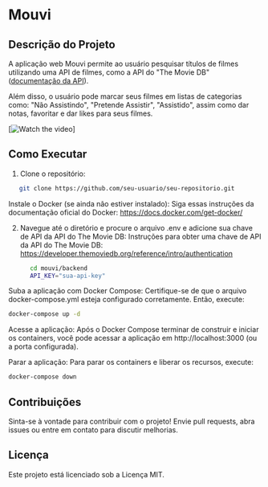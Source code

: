 # Mouvi

## Descrição do Projeto

A aplicação web Mouvi permite ao usuário pesquisar títulos de filmes utilizando uma API de filmes, como a API do "The Movie DB" ([documentação da API](https://developer.themoviedb.org/docs/getting-started)).

Além disso, o usuário pode marcar seus filmes em listas de categorias como: "Não Assistindo", "Pretende Assistir", "Assistido", assim como dar notas, favoritar e dar likes para seus filmes.


[![Watch the video](https://streamable.com/e/5hk8tu?)]

## Como Executar

1. Clone o repositório:
```bash
   git clone https://github.com/seu-usuario/seu-repositorio.git
```	

  Instale o Docker (se ainda não estiver instalado):
    Siga essas instruções da documentação oficial do Docker: https://docs.docker.com/get-docker/

 2. Navegue até o diretório e procure o arquivo .env e adicione sua chave de API da API do The Movie DB:
  Instruções para obter uma chave de API da API do The Movie DB: https://developer.themoviedb.org/reference/intro/authentication

```bash
      cd mouvi/backend
      API_KEY="sua-api-key"
```
Suba a aplicação com Docker Compose: Certifique-se de que o arquivo docker-compose.yml esteja configurado corretamente. Então, execute:

```bash
docker-compose up -d
```
Acesse a aplicação: Após o Docker Compose terminar de construir e iniciar os containers, você pode acessar a aplicação em http://localhost:3000 (ou a porta configurada).

Parar a aplicação: Para parar os containers e liberar os recursos, execute:

```bash
docker-compose down
```

## Contribuições
Sinta-se à vontade para contribuir com o projeto! Envie pull requests, abra issues ou entre em contato para discutir melhorias.

## Licença
Este projeto está licenciado sob a Licença MIT.